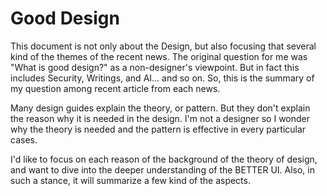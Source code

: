 Good Design
=======

This document is not only about the Design, but also focusing that several kind of the themes of the recent news.
The original question for me was "What is good design?" as a non-designer's viewpoint. But in fact this includes Security, Writings, and AI... and so on.
So, this is the summary of my question among recent article from each news.

Many design guides explain the theory, or pattern. But they don't explain the reason why it is needed in the design. 
I'm not a designer so I wonder why the theory is needed and the pattern is effective in every particular cases.

I'd like to focus on each reason of the background of the theory of design, and want to dive into the deeper understanding of the BETTER UI.
Also, in such a stance, it will summarize a few kind of the aspects.
